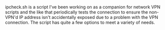 ipcheck.sh is a script I've been working on as a companion for network VPN scripts and the like that periodically tests the connection to ensure the non-VPN'd IP address isn't accidentally exposed due to a problem with the VPN connection. The script has quite a few options to meet a variety of needs.